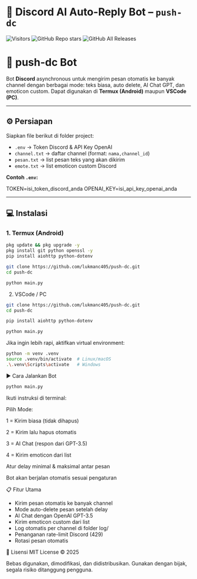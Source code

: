 # 🤖 Discord AI Auto-Reply Bot – `push-dc`

![Visitors](https://visitor-badge.laobi.icu/badge?page_id=lukmanc405.push-dc)
![GitHub Repo stars](https://img.shields.io/github/stars/lukmanc405/push-dc?style=social)
![GitHub All Releases](https://img.shields.io/github/downloads/lukmanc405/push-dc/total?label=Download)

# 🚀 push-dc Bot

Bot **Discord** asynchronous untuk mengirim pesan otomatis ke banyak channel dengan berbagai mode: teks biasa, auto delete, AI Chat GPT, dan emoticon custom. Dapat digunakan di **Termux (Android)** maupun **VSCode (PC)**.

---

## ⚙️ Persiapan

Siapkan file berikut di folder project:

- `.env` → Token Discord & API Key OpenAI
- `channel.txt` → daftar channel (format: `nama,channel_id`)
- `pesan.txt` → list pesan teks yang akan dikirim
- `emote.txt` → list emoticon custom Discord

**Contoh `.env`:**

TOKEN=isi_token_discord_anda
OPENAI_KEY=isi_api_key_openai_anda

---

## 💻 Instalasi

### **1. Termux (Android)**

```bash
pkg update && pkg upgrade -y
pkg install git python openssl -y
pip install aiohttp python-dotenv

git clone https://github.com/lukmanc405/push-dc.git
cd push-dc

python main.py
```
2. VSCode / PC
```bash
git clone https://github.com/lukmanc405/push-dc.git
cd push-dc

pip install aiohttp python-dotenv

python main.py
```
Jika ingin lebih rapi, aktifkan virtual environment:
```bash
python -m venv .venv
source .venv/bin/activate  # Linux/macOS
.\.venv\Scripts\activate   # Windows
```
▶️ Cara Jalankan Bot
```bash
python main.py
```
Ikuti instruksi di terminal:

Pilih Mode:

1 = Kirim biasa (tidak dihapus)

2 = Kirim lalu hapus otomatis

3 = AI Chat (respon dari GPT-3.5)

4 = Kirim emoticon dari list

Atur delay minimal & maksimal antar pesan

Bot akan berjalan otomatis sesuai pengaturan

📋 Fitur Utama
- Kirim pesan otomatis ke banyak channel
-  Mode auto-delete pesan setelah delay
- AI Chat dengan OpenAI GPT-3.5
- Kirim emoticon custom dari list
- Log otomatis per channel di folder log/
- Penanganan rate-limit Discord (429)
- Rotasi pesan otomatis

🤝 Lisensi
MIT License © 2025

Bebas digunakan, dimodifikasi, dan didistribusikan. Gunakan dengan bijak, segala risiko ditanggung pengguna.